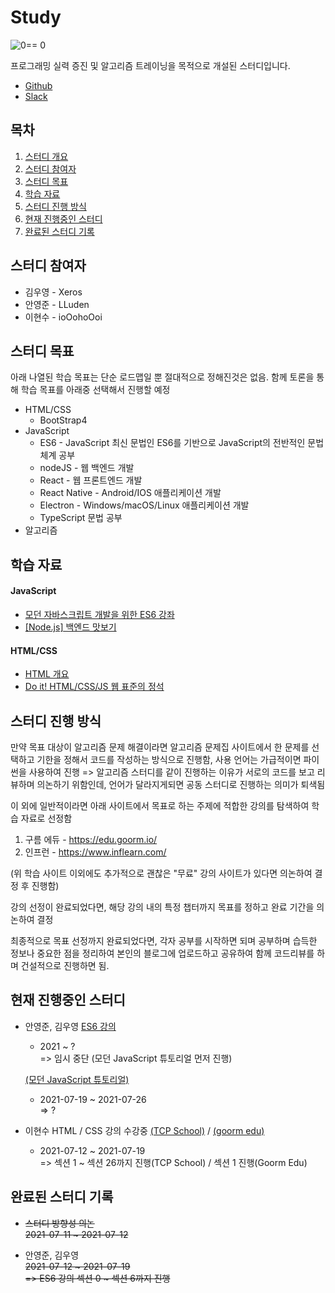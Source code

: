 # Study
![0== 0](https://user-images.githubusercontent.com/77450463/126071028-150b9ed0-e0f8-44a0-a11b-6ac29022441c.png)

프로그래밍 실력 증진 및 알고리즘 트레이닝을 목적으로 개설된 스터디입니다.

- [Github](https://github.com/XerosLab/Study)
- [Slack](https://join.slack.com/t/theprogrammingstudy/shared_invite/zt-sw4gaz6r-5IaozlM_2CgsOpSuRNuvLw)

## 목차

1. [스터디 개요](#Study)
2. [스터디 참여자](#스터디-참여자)
3. [스터디 목표](#스터디-목표)
4. [학습 자료](#학습-자료)
5. [스터디 진행 방식](#스터디-진행-방식)
6. [현재 진행중인 스터디](#현재-진행중인-스터디)
7. [완료된 스터디 기록](#완료된-스터디-기록)

## 스터디 참여자

- 김우영 - Xeros
- 안영준 - LLuden
- 이현수 - ioOohoOoi

## 스터디 목표

아래 나열된 학습 목표는 단순 로드맵일 뿐 절대적으로 정해진것은 없음.
함께 토론을 통해 학습 목표를 아래중 선택해서 진행할 예정

- HTML/CSS
  - BootStrap4
- JavaScript
  - ES6 - JavaScript 최신 문법인 ES6를 기반으로 JavaScript의 전반적인 문법 체계 공부
  - nodeJS - 웹 백엔드 개발
  - React - 웹 프론트엔드 개발
  - React Native - Android/IOS 애플리케이션 개발
  - Electron - Windows/macOS/Linux 애플리케이션 개발
  - TypeScript 문법 공부
- 알고리즘

## 학습 자료

#### JavaScript

- [모던 자바스크립트 개발을 위한 ES6 강좌](https://www.inflearn.com/course/es6-%EA%B0%95%EC%A2%8C-%EC%9E%90%EB%B0%94%EC%8A%A4%ED%81%AC%EB%A6%BD%ED%8A%B8/dashboard)
- [[Node.js] 백엔드 맛보기 ](https://www.youtube.com/watch?v=2jwnbZKc66E&list=PLSK4WsJ8JS4cQ-niGNum4bkK_THHOizTs)

#### HTML/CSS

- [HTML 개요](http://tcpschool.com/html/intro)
- [Do it! HTML/CSS/JS 웹 표준의 정석](https://edu.goorm.io/lecture/26571/%25EC%25A0%2580%25EC%259E%2590-%25EC%25A7%2581%25EA%25B0%2595-do-it-html-css-js-%25EC%259B%25B9-%25ED%2591%259C%25EC%25A4%2580%25EC%259D%2598-%25EC%25A0%2595%25EC%2584%259D)

## 스터디 진행 방식

만약 목표 대상이 알고리즘 문제 해결이라면 알고리즘 문제집 사이트에서 한 문제를 선택하고 기한을 정해서 코드를 작성하는 방식으로 진행함, 사용 언어는 가급적이면 파이썬을 사용하여 진행 => 알고리즘 스터디를 같이 진행하는 이유가 서로의 코드를 보고 리뷰하며 의논하기 위함인데, 언어가 달라지게되면 공동 스터디로 진행하는 의미가 퇴색됨

이 외에 일반적이라면 아래 사이트에서 목표로 하는 주제에 적합한 강의를 탐색하여 학습 자료로 선정함

1. 구름 에듀 - https://edu.goorm.io/
2. 인프런 - https://www.inflearn.com/

(위 학습 사이트 이외에도 추가적으로 괜찮은 "무료" 강의 사이트가 있다면 의논하여 결정 후 진행함)

강의 선정이 완료되었다면, 해당 강의 내의 특정 챕터까지 목표를 정하고 완료 기간을 의논하여 결정

최종적으로 목표 선정까지 완료되었다면, 각자 공부를 시작하면 되며 공부하며 습득한 정보나 중요한 점을 정리하여 본인의 블로그에 업로드하고 공유하여 함께 코드리뷰를 하며 건설적으로 진행하면 됨.

## 현재 진행중인 스터디

- 안영준, 김우영
  [ES6 강의](https://www.inflearn.com/course/es6-%EA%B0%95%EC%A2%8C-%EC%9E%90%EB%B0%94%EC%8A%A4%ED%81%AC%EB%A6%BD%ED%8A%B8/dashboard)
  
  - 2021 ~ ?  
    => 임시 중단 (모던 JavaScript 튜토리얼 먼저 진행)
  
   [(모던 JavaScript 튜토리얼)](https://ko.javascript.info/)
  
  - 2021-07-19 ~ 2021-07-26  
    => ?
  
- 이현수
  HTML / CSS 강의 수강중 [(TCP School)](http://tcpschool.com/html/intro) / [(goorm edu)](https://edu.goorm.io/learn/lecture/26571/%EC%A0%80%EC%9E%90-%EC%A7%81%EA%B0%95-do-it-html-css-js-%EC%9B%B9-%ED%91%9C%EC%A4%80%EC%9D%98-%EC%A0%95%EC%84%9D)
  
  - 2021-07-12 ~ 2021-07-19  
    => 섹션 1 ~ 섹션 26까지 진행(TCP School) / 섹션 1 진행(Goorm Edu)
## 완료된 스터디 기록

- ~~스터디 방향성 의논~~  
  ~~2021-07-11 ~ 2021-07-12~~

- 안영준, 김우영  
  ~~2021-07-12 ~ 2021-07-19~~  
  ~~=> ES6 강의 섹션 0 ~ 섹션 6까지 진행~~
